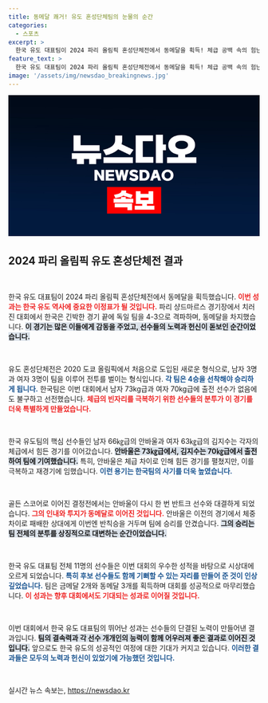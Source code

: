 ```yaml
---
title: 동메달 쾌거! 유도 혼성단체팀의 눈물의 순간
categories:
  - 스포츠
excerpt: >
  한국 유도 대표팀이 2024 파리 올림픽 혼성단체전에서 동메달을 획득! 체급 공백 속의 험난한 승부, 골든 스코어에서의 극적인 역전극이 만들어낸 감동의 순간을 만나보세요!
feature_text: >
  한국 유도 대표팀이 2024 파리 올림픽 혼성단체전에서 동메달을 획득! 체급 공백 속의 험난한 승부, 골든 스코어에서의 극적인 역전극이 만들어낸 감동의 순간을 만나보세요!
image: '/assets/img/newsdao_breakingnews.jpg'
---
```


<p><img src="/assets/img/newsdao_breakingnews.jpg" alt="flaretime 속보" /></p>

<h2 data-ke-size="size26">2024 파리 올림픽 유도 혼성단체전 결과</h2>

<p data-ke-size="size16">&nbsp;</p>

<p>한국 유도 대표팀이 2024 파리 올림픽 혼성단체전에서 동메달을 획득했습니다. <b><span style="color: #ee2323;">이번 성과는 한국 유도 역사에 중요한 이정표가 될 것입니다.</span></b> 파리 샹드마르스 경기장에서 치러진 대회에서 한국은 긴박한 경기 끝에 독일 팀을 4-3으로 격파하며, 동메달을 차지했습니다. <b><span style="background-color: #21538527;">이 경기는 많은 이들에게 감동을 주었고, 선수들의 노력과 헌신이 돋보인 순간이었습니다.</span></b> </p>

<p data-ke-size="size16">&nbsp;</p>

<p>유도 혼성단체전은 2020 도쿄 올림픽에서 처음으로 도입된 새로운 형식으로, 남자 3명과 여자 3명이 팀을 이루어 전투를 벌이는 형식입니다. <b><span style="color: #1a5490;">각 팀은 4승을 선착해야 승리하게 됩니다.</span></b> 한국팀은 이번 대회에서 남자 73kg급과 여자 70kg급에 출전 선수가 없음에도 불구하고 선전했습니다. <b><span style="color: #ee2323;">체급의 빈자리를 극복하기 위한 선수들의 분투가 이 경기를 더욱 특별하게 만들었습니다.</span></b></p>

<p data-ke-size="size16">&nbsp;</p>

<p>한국 유도팀의 핵심 선수들인 남자 66㎏급의 안바울과 여자 63㎏급의 김지수는 각자의 체급에서 힘든 경기를 이어갔습니다. <b><span style="background-color: #21538527;">안바울은 73㎏급에서, 김지수는 70㎏급에서 출전하여 팀에 기여했습니다.</span></b> 특히, 안바울은 체급 차이로 인해 힘든 경기를 펼쳤지만, 이를 극복하고 재경기에 임했습니다. <b><span style="color: #1a5490;">이런 용기는 한국팀의 사기를 더욱 높였습니다.</span></b></p>

<p data-ke-size="size16">&nbsp;</p>

<p>골든 스코어로 이어진 결정전에서는 안바울이 다시 한 번 반트크 선수와 대결하게 되었습니다. <b><span style="color: #ee2323;">그의 인내와 투지가 동메달로 이어진 것입니다.</span></b> 안바울은 이전의 경기에서 체중 차이로 패배한 상대에게 이번엔 반칙승을 거두며 팀에 승리를 안겼습니다. <b><span style="background-color: #21538527;">그의 승리는 팀 전체의 분투를 상징적으로 대변하는 순간이었습니다.</span></b></p>

<p data-ke-size="size16">&nbsp;</p>

<p>한국 유도 대표팀 전체 11명의 선수들은 이번 대회의 우수한 성적을 바탕으로 시상대에 오르게 되었습니다. <b><span style="color: #1a5490;">특히 후보 선수들도 함께 기뻐할 수 있는 자리를 만들어 준 것이 인상 깊었습니다.</span></b> 팀은 금메달 2개와 동메달 3개를 획득하며 대회를 성공적으로 마무리했습니다. <b><span style="color: #ee2323;">이 성과는 향후 대회에서도 기대되는 성과로 이어질 것입니다.</span></b></p>

<p data-ke-size="size16">&nbsp;</p>

<p>이번 대회에서 한국 유도 대표팀의 뛰어난 성과는 선수들의 단결된 노력이 만들어낸 결과입니다. <b><span style="background-color: #21538527;">팀의 결속력과 각 선수 개개인의 능력이 함께 어우러져 좋은 결과로 이어진 것입니다.</span></b> 앞으로도 한국 유도의 성공적인 여정에 대한 기대가 커지고 있습니다. <b><span style="color: #1a5490;">이러한 결과들은 모두의 노력과 헌신이 있었기에 가능했던 것입니다.</span></b></p>

<p data-ke-size="size16">&nbsp;</p>
실시간 뉴스 속보는, <a href="https://newsdao.kr" rel="dofollow">https://newsdao.kr</a>


